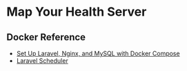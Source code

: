 # Map Your Health Server

## Docker Reference

-   [Set Up Laravel, Nginx, and MySQL with Docker Compose](https://www.digitalocean.com/community/tutorials/how-to-set-up-laravel-nginx-and-mysql-with-docker-compose)
-   [Laravel Scheduler](https://laravel-news.com/laravel-scheduler-queue-docker)
